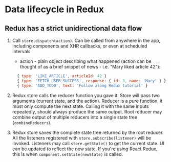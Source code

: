 # Data lifecycle in Redux

## Redux has a strict unidirectional data flow
1. Call `store.dispatch(action)`.
   Can be called from anywhere in the app, including components and XHR callbacks, or even at scheduled intervals
    * action - plain object describing what happened (action can be thought of as a brief snippet of news - i.e. "Mary liked article 42"):

    ```javascript
      { type: 'LIKE_ARTICLE', articleId: 42 }
      { type: 'FETCH_USER_SUCCESS', response: { id: 3, name: 'Mary' } }
      { type: 'ADD_TODO', text: 'Follow along Redux tutorial' }
    ```
     
2. Redux store calls the reducer function you gave it. Store will pass two arguments (current state, and the action).
   Reducer is a *pure* function, it must only compute the next state. Calling it with the same inputs repeatedly, should always produce the same output.
   Root reducer may combine output of multiple reducers into a single state tree (`combineReducers`).

3. Redux store saves the complete state tree returned by the root reducer.
   All the listeners registered with `store.subscribe(listener)` will be invoked.
   Listeners may call `store.getState()` to get the current state.
   UI can be updated to reflect the new state. If you're using React Redux, this is when `component.setState(newState)` is called.